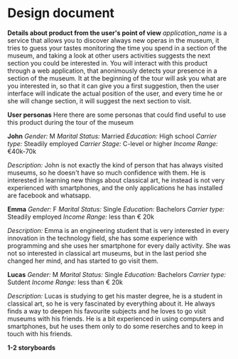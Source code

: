 # Design document

**Details about product from the user's point of view**
*application_name* is a service that allows you to discover always new operas in the museum, it tries to guess your tastes monitoring the time you spend in a section of the museum, and taking a look at other users activities suggests the next section you could be interested in. You will interact with this product through a web application, that anonimously detects your presence in a section of the museum. It at the beginning of the tour will ask you what are you interested in, so that it can give you a first suggestion, then the user interface will indicate the actual position of the user, and every time he or she will change section, it will suggest the next section to visit.

**User personas**
Here there are some personas that could find useful to use this product during the tour of the museum


**John**
*Gender:* M
*Marital Status:* Married
*Education:* High school
*Carrier type:* Steadily employed
*Carrier Stage:* C-level or higher
*Income Range:* €40k-70k

*Description:* John is not exactly the kind of person that has always visited museums, so he doesn't have so much confidence with them. He is interested in learning new things about classical art, he instead is not very experienced with smartphones, and the only applications he has installed are facebook and whatsapp.


**Emma**
*Gender:* F
*Marital Status:* Single
*Education:*  Bachelors
*Carrier type:* Steadily employed
*Income Range:*  less than € 20k

*Description:* Emma is an engineering student that is very interested in every innovation in the technology field, she has some experience with programming and she uses her smartphone for every daily activity. She was not so interested in classical art museums, but in the last period she changed her mind, and has started to go visit them.


**Lucas**
*Gender:* M
*Marital Status:* Single
*Education:* Bachelors
*Carrier type:* Sutdent
*Income Range:* less than € 20k

*Description:*  Lucas is studying to get his master degree, he is a student in classical art, so he is very fascinated by everything about it. He always finds a way to deepen his favourite subjects and he loves to go visit museums with his friends. He is a bit experienced in using computers and smartphones, but he uses them only to do some reserches and to keep in touch with his friends.

**1-2 storyboards**

